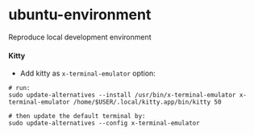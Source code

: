 # ubuntu-environment
Reproduce local development environment

#### Kitty
* Add kitty as `x-terminal-emulator` option:

```
# run:
sudo update-alternatives --install /usr/bin/x-terminal-emulator x-terminal-emulator /home/$USER/.local/kitty.app/bin/kitty 50

# then update the default terminal by:
sudo update-alternatives --config x-terminal-emulator 

```
